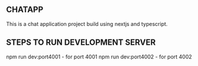 ## CHATAPP

This is a chat application project build using nextjs and typescript.

## STEPS TO RUN DEVELOPMENT SERVER

npm run dev:port4001 - for port 4001
npm run dev:port4002 - for port 4002
